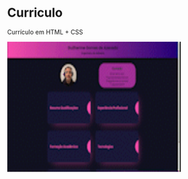 # Curriculo
Currículo em HTML + CSS

<img width="400px" height="300px" src="assets/gif_apresentacao.gif">
